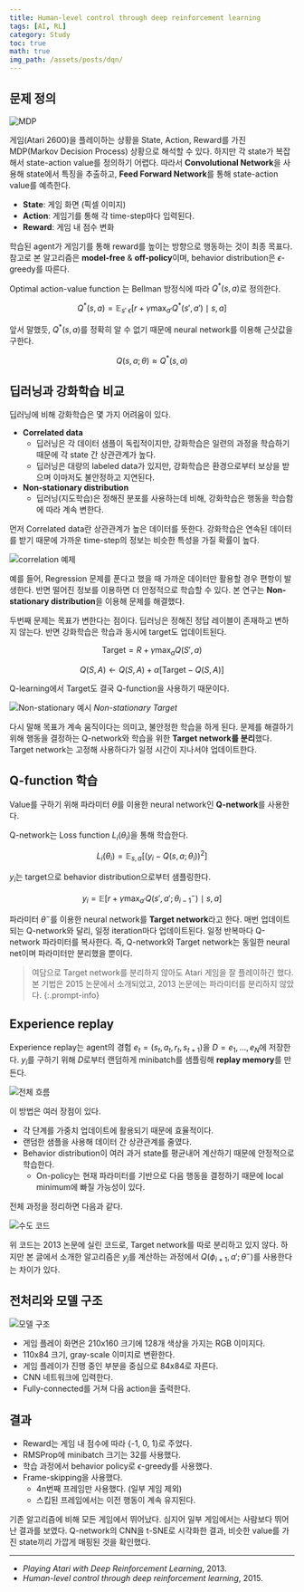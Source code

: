 ```yaml
---
title: Human-level control through deep reinforcement learning
tags: [AI, RL]
category: Study
toc: true
math: true
img_path: /assets/posts/dqn/
---
```


## 문제 정의

![MDP](mdp.png)

게임(Atari 2600)을 플레이하는 상황을 State, Action, Reward를 가진 MDP(Markov Decision Process) 상황으로 해석할 수 있다. 하지만 각 state가 복잡해서 state-action value를 정의하기 어렵다. 따라서 **Convolutional Network**을 사용해 state에서 특징을 추출하고, **Feed Forward Network**를 통해 state-action value를 예측한다.

- **State**: 게임 화면 (픽셀 이미지)
- **Action**: 게임기를 통해 각 time-step마다 입력된다.
- **Reward**: 게임 내 점수 변화

학습된 agent가 게임기를 통해 reward를 높이는 방향으로 행동하는 것이 최종 목표다. 참고로 본 알고리즘은 **model-free** & **off-policy**이며, behavior distribution은 $\epsilon$-greedy를 따른다.

Optimal action-value function 는 Bellman 방정식에 따라 $Q^*(s,a)$로 정의한다.

$$
Q^*(s,a)=\mathbb{E}_{s'~\epsilon} [r+\gamma\max_{a'}Q^*(s',a')\mid s,a]
$$

앞서 말했듯, $Q^*(s,a)$를 정확히 알 수 없기 때문에 neural network를 이용해 근삿값을 구한다.

$$Q(s,a;\theta) \approx Q^*(s,a)$$

## 딥러닝과 강화학습 비교

딥러닝에 비해 강화학습은 몇 가지 어려움이 있다.

- **Correlated data**
  - 딥러닝은 각 데이터 샘플이 독립적이지만, 강화학습은 일련의 과정을 학습하기 때문에 각 state 간 상관관계가 높다.
  - 딥러닝은 대량의 labeled data가 있지만, 강화학습은 환경으로부터 보상을 받으며 이마저도 불안정하고 지연된다.
- **Non-stationary distribution**
  - 딥러닝(지도학습)은 정해진 분포를 사용하는데 비해, 강화학습은 행동을 학습함에 따라 계속 변한다.

먼저 Correlated data란 상관관계가 높은 데이터를 뜻한다. 강화학습은 연속된 데이터를 받기 때문에 가까운 time-step의 정보는 비슷한 특성을 가질 확률이 높다.

![correlation 예제](correlated.png)

예를 들어, Regression 문제를 푼다고 했을 때 가까운 데이터만 활용할 경우 편항이 발생한다. 반면 떨어진 정보를 이용하면 더 안정적으로 학습할 수 있다. 본 연구는 **Non-stationary distribution**을 이용해 문제를 해결했다.

두번째 문제는 목표가 변한다는 점이다. 딥러닝은 정해진 정답 레이블이 존재하고 변하지 않는다. 반면 강화학습은 학습과 동시에 target도 업데이트된다.

$$\textrm{Target}=R+\gamma\max_{a} Q(S',a)$$

$$Q(S,A)\leftarrow Q(S,A)+\alpha [\textrm{Target}-Q(S,A)]$$

Q-learning에서 Target도 결국 Q-function을 사용하기 때문이다.

![Non-stationary 예시](pig-carrot.png)
_Non-stationary Target_

다시 말해 목표가 계속 움직이다는 의미고, 불안정한 학습을 하게 된다. 문제를 해결하기 위해 행동을 결정하는 Q-network와 학습을 위한 **Target network를 분리**했다. Target network는 고정해 사용하다가 일정 시간이 지나서야 업데이트한다.

## Q-function 학습

Value를 구하기 위해 파라미터 $\theta$를 이용한 neural network인 **Q-network**를 사용한다.

Q-network는 Loss function $L_i(\theta_i)$을 통해 학습한다.

$$L_i(\theta_i)=\mathbb{E}_{s,a}[(y_i-Q(s,a;\theta_i))^2]$$

$y_i$는 target으로 behavior distribution으로부터 샘플링한다.

$$y_i=\mathbb{E}[r+\gamma\max_{a'}Q(s',a';\theta_{i-1}^{-})\mid s,a]$$

파라미터 $\theta^-$를 이용한 neural network를 **Target network**라고 한다. 매번 업데이트되는 Q-network와 달리, 일정 iteration마다 업데이트된다. 일정 반복마다 Q-network 파라미터를 복사한다. 즉, Q-network와 Target network는 동일한 neural net이며 파라미터만 분리했을 뿐이다.

> 여담으로 Target network를 분리하지 않아도 Atari 게임을 잘 플레이하긴 했다. 본 기법은 2015 논문에서 소개되었고, 2013 논문에는 파라미터를 분리하지 않았다.
{:.prompt-info}

## Experience replay

Experience replay는 agent의 경험 $e_t=(s_t,a_t,r_t,s_{t+1})$을 $D=e_1,...,e_N$에 저장한다. $y_i$를 구하기 위해 $D$로부터 랜덤하게 minibatch를 샘플링해 **replay memory**를 만든다.

![전체 흐름](flow.png)

이 방법은 여러 장점이 있다.

- 각 단계를 가중치 업데이트에 활용되기 때문에 효율적이다.
- 랜덤한 샘플을 사용해 데이터 간 상관관계를 줄였다.
- Behavior distribution이 여러 과거 state를 평균내어 계산하기 때문에 안정적으로 학습한다.
  - On-policy는 현재 파라미터를 기반으로 다음 행동을 결정하기 때문에 local minimum에 빠질 가능성이 있다.

전체 과정을 정리하면 다음과 같다.

![수도 코드](pseudo.png)

위 코드는 2013 논문에 실린 코드로, Target network를 따로 분리하고 있지 않다. 하지만 본 글에서 소개한 알고리즘은 $y_j$를 계산하는 과정에서 $Q(\phi_{i+1},a';\theta^{-})$를 사용한다는 차이가 있다.

## 전처리와 모델 구조

![모델 구조](network.png)

- 게임 플레이 화면은 210x160 크기에 128개 색상을 가지는 RGB 이미지다.
- 110x84 크기, gray-scale 이미지로 변환한다.
- 게임 플레이가 진행 중인 부분을 중심으로 84x84로 자른다.
- CNN 네트워크에 입력한다.
- Fully-connected를 거쳐 다음 action을 출력한다.

## 결과

- Reward는 게임 내 점수에 따라 {-1, 0, 1}로 주었다.
- RMSProp에 minibatch 크기는 32를 사용했다.
- 학습 과정에서 behavior policy로 $\epsilon$-greedy를 사용했다.
- Frame-skipping을 사용했다.
  - 4n번째 프레임만 사용했다. (일부 게임 제외)
  - 스킵된 프레임에서는 이전 행동이 계속 유지된다.

기존 알고리즘에 비해 모든 게임에서 뛰어났다. 심지어 일부 게임에서는 사람보다 뛰어난 결과를 보였다. Q-network의 CNN을 t-SNE로 시각화한 결과, 비슷한 value를 가진 state끼리 가깝게 매핑된 것을 확인했다.

---

- _Playing Atari with Deep Reinforcement Learning_, 2013.
- _Human-level control through deep reinforcement learning_, 2015.
